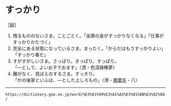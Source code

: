# すっかり

［副］
1. 残るもののないさま。ことごとく。「金庫の金がすっかりなくなる」「仕事がすっかりかたづく」
2. 完全にある状態になっているさま。まったく。「からだはもうすっかりよい」「すっかり春だ」
3. すがすがしいさま。さっぱり。きっぱり。すっぱり。    
    「―として、よいお子でおます」〈洒・色深猍睡夢〉
4. 難がなく、見ばえのするさま。すっきり。    
    「かの後家といふは、―とした上しろもの」〈滑・[膝栗毛](https://dictionary.goo.ne.jp/word/%E6%9D%B1%E6%B5%B7%E9%81%93%E4%B8%AD%E8%86%9D%E6%A0%97%E6%AF%9B/#jn-155179)・八〉

---
`https://dictionary.goo.ne.jp/word/%E3%81%99%E3%81%A3%E3%81%8B%E3%82%8A/`